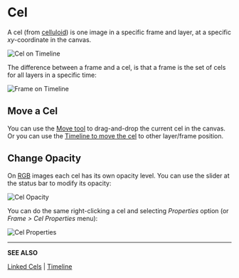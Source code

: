 # Cel

A cel (from [celluloid](http://en.wikipedia.org/wiki/Cel)) is one
image in a specific frame and layer, at a specific *xy*-coordinate in
the canvas.

![Cel on Timeline](cel/cel-on-timeline.png)

The difference between a frame and a cel, is that a frame is the set of
cels for all layers in a specific time:

![Frame on Timeline](cel/frame-on-timeline.png)

## Move a Cel

You can use the [Move tool](move-tool.md) to drag-and-drop the current
cel in the canvas. Or you can use the [Timeline to move the cel](move-cel.md) to
other layer/frame position.

## Change Opacity

On [RGB](color-mode.md#rgb) images each cel has its own opacity
level. You can use the slider at the status bar to modify its opacity:

![Cel Opacity](cel/cel-opacity.gif)

You can do the same right-clicking a cel and selecting *Properties* option (or *Frame > Cel Properties* menu):

![Cel Properties](cel/cel-properties.gif)

----

**SEE ALSO**

[Linked Cels](linked-cels.md) |
[Timeline](timeline.md)
